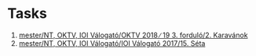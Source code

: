 # Tasks
1. [mester/NT, OKTV, IOI Válogató/OKTV 2018 ∕ 19 3. forduló/2. Karavánok](https://github.com/asztrikx/mester-linux/tree/master/NT%2C%20OKTV%2C%20IOI%20V%C3%A1logat%C3%B3/OKTV%202018%20%E2%88%95%2019%203.%20fordul%C3%B3/2.%20Karav%C3%A1nok%20(20%20pont)%20%20%20%20__-20/feladat.pdf)
1. [mester/NT, OKTV, IOI Válogató/IOI Válogató 2017/15. Séta](https://github.com/asztrikx/mester-linux/blob/master/NT%2C%20OKTV%2C%20IOI%20V%C3%A1logat%C3%B3/IOI%20V%C3%A1logat%C3%B3%202017/15.%20S%C3%A9ta%20%20%20%20__-100/feladat.pdf)
